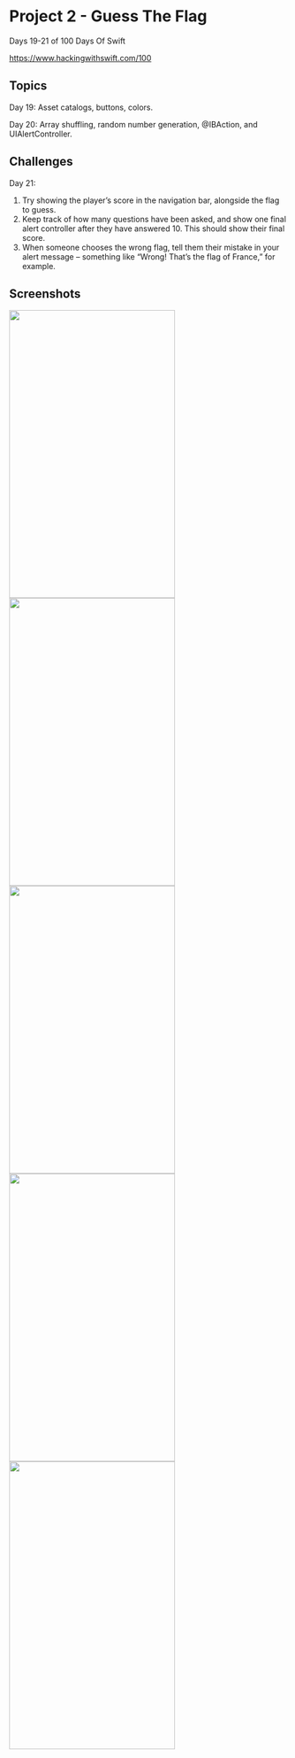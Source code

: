 # Project 2 - Guess The Flag

Days 19-21 of 100 Days Of Swift

https://www.hackingwithswift.com/100

## Topics

Day 19: Asset catalogs, buttons, colors.

Day 20: Array shuffling, random number generation, @IBAction, and UIAlertController.

## Challenges

Day 21:

1. Try showing the player’s score in the navigation bar, alongside the flag to guess.
2. Keep track of how many questions have been asked, and show one final alert controller after they have answered 10. This should show their final score.
3. When someone chooses the wrong flag, tell them their mistake in your alert message – something like “Wrong! That’s the flag of France,” for example.

## Screenshots

<img src="https://github.com/vogtmano/Project-2/assets/92689831/a4c21388-1713-494d-89e3-1eef7e4b9a11" width="300" height="520">
<img src=https://github.com/vogtmano/Project-2/assets/92689831/c3ba8861-e21f-4faa-a38b-b8725924e759" width="300" height="520">
<img src=https://github.com/vogtmano/Project-2/assets/92689831/b0fb64e4-2ec3-4644-a5e2-d7fafbe77442" width="300" height="520">
<img src=https://github.com/vogtmano/Project-2/assets/92689831/5b99df01-dfaa-421b-92f2-e3511432a797" width="300" height="520">
<img src=https://github.com/vogtmano/Project-2/assets/92689831/01c94ae1-73a4-40c7-9391-81433bcb7157" width="300" height="520">
